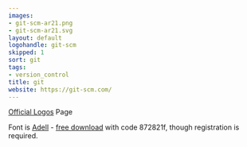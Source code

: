 ```yaml
---
images:
- git-scm-ar21.png
- git-scm-ar21.svg
layout: default
logohandle: git-scm
skipped: 1
sort: git
tags:
- version_control
title: git
website: https://git-scm.com/
---
```


[Official Logos](http://git-scm.com/downloads/logos) Page

Font is [Adell](http://www.type-together.com/Adelle) - [free download](http://www.type-together.com/index.php?action=carro/getFreeFont) with code 872821f, though registration is required.
